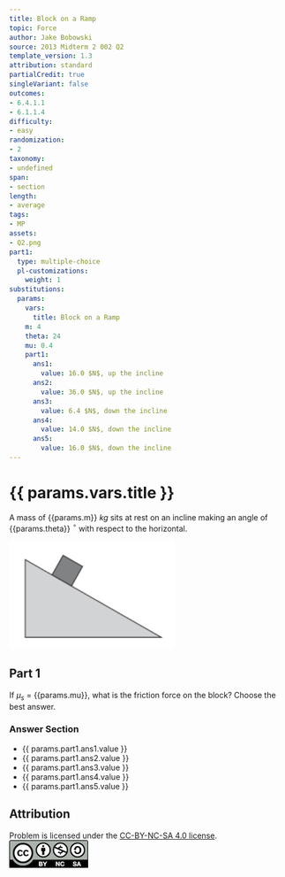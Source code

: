 ```yaml
---
title: Block on a Ramp
topic: Force
author: Jake Bobowski
source: 2013 Midterm 2 002 Q2
template_version: 1.3
attribution: standard
partialCredit: true
singleVariant: false
outcomes:
- 6.4.1.1
- 6.1.1.4
difficulty:
- easy
randomization:
- 2
taxonomy:
- undefined
span:
- section
length:
- average
tags:
- MP
assets:
- Q2.png
part1:
  type: multiple-choice
  pl-customizations:
    weight: 1
substitutions:
  params:
    vars:
      title: Block on a Ramp
    m: 4
    theta: 24
    mu: 0.4
    part1:
      ans1:
        value: 16.0 $N$, up the incline
      ans2:
        value: 36.0 $N$, up the incline
      ans3:
        value: 6.4 $N$, down the incline
      ans4:
        value: 14.0 $N$, down the incline
      ans5:
        value: 16.0 $N$, down the incline
---
```

# {{ params.vars.title }}
A mass of {{params.m}} $kg$ sits at rest on an incline making an angle of {{params.theta}} $^\circ$ with respect to the horizontal.

<img src="Q2.png" width=300 alt = "a block sits on a ramp that makes angle theta with the horizontal">

## Part 1

If $\mu_s$ = {{params.mu}}, what is the friction force on the block?
Choose the best answer.

### Answer Section

- {{ params.part1.ans1.value }}
- {{ params.part1.ans2.value }}
- {{ params.part1.ans3.value }}
- {{ params.part1.ans4.value }}
- {{ params.part1.ans5.value }}

## Attribution

Problem is licensed under the [CC-BY-NC-SA 4.0 license](https://creativecommons.org/licenses/by-nc-sa/4.0/).<br> ![The Creative Commons 4.0 license requiring attribution-BY, non-commercial-NC, and share-alike-SA license.](https://raw.githubusercontent.com/firasm/bits/master/by-nc-sa.png)